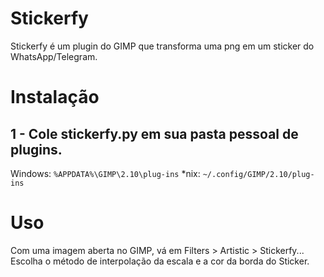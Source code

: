 # Stickerfy
Stickerfy é um plugin do GIMP que transforma uma png em um sticker do WhatsApp/Telegram.

# Instalação
## 1 - Cole stickerfy.py em sua pasta pessoal de plugins.
Windows: ```%APPDATA%\GIMP\2.10\plug-ins``` 
*nix: ```~/.config/GIMP/2.10/plug-ins```

# Uso
Com uma imagem aberta no GIMP, vá em Filters > Artistic > Stickerfy...
Escolha o método de interpolação da escala e a cor da borda do Sticker.

